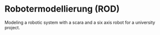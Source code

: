 # Robotermodellierung (ROD)
Modeling a robotic system with a scara and a six axis robot for a university project.
